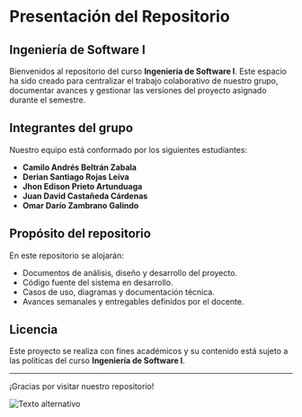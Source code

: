 # Presentación del Repositorio

## Ingeniería de Software I

Bienvenidos al repositorio del curso **Ingeniería de Software I**. Este espacio ha sido creado para centralizar el trabajo colaborativo de nuestro grupo, documentar avances y gestionar las versiones del proyecto asignado durante el semestre.

## Integrantes del grupo

Nuestro equipo está conformado por los siguientes estudiantes:

- **Camilo Andrés Beltrán Zabala**
- **Derian Santiago Rojas Leiva**
- **Jhon Edison Prieto Artunduaga**
- **Juan David Castañeda Cárdenas**
- **Omar Darío Zambrano Galindo**

## Propósito del repositorio

En este repositorio se alojarán:

- Documentos de análisis, diseño y desarrollo del proyecto.
- Código fuente del sistema en desarrollo.
- Casos de uso, diagramas y documentación técnica.
- Avances semanales y entregables definidos por el docente.

## Licencia

Este proyecto se realiza con fines académicos y su contenido está sujeto a las políticas del curso **Ingeniería de Software I**.

---

¡Gracias por visitar nuestro repositorio!

![Texto alternativo](https://i.ytimg.com/vi/1gnNJpBEmZE/hq720.jpg?sqp=-oaymwEhCK4FEIIDSFryq4qpAxMIARUAAAAAGAElAADIQj0AgKJD&rs=AOn4CLAbpSLH2_v1JBnWrSgEQlzdP5zDZQ)

